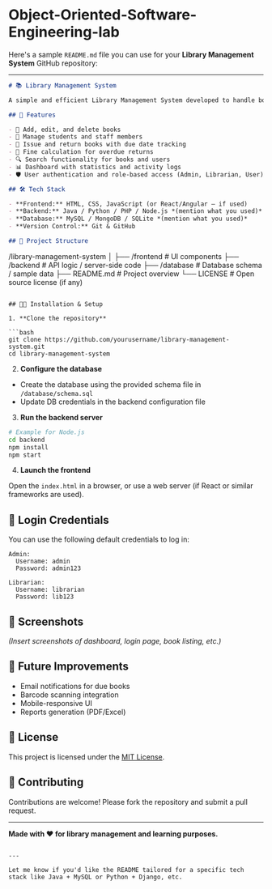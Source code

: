 # Object-Oriented-Software-Engineering-lab
Here's a sample `README.md` file you can use for your **Library Management System** GitHub repository:

---

```markdown
# 📚 Library Management System

A simple and efficient Library Management System developed to handle book records, manage student data, and streamline library transactions such as book issuing and returning. This system is suitable for schools, colleges, and public libraries.

## 🚀 Features

- 📖 Add, edit, and delete books
- 👤 Manage students and staff members
- 🔄 Issue and return books with due date tracking
- 📅 Fine calculation for overdue returns
- 🔍 Search functionality for books and users
- 📊 Dashboard with statistics and activity logs
- 🛡️ User authentication and role-based access (Admin, Librarian, User)

## 🛠️ Tech Stack

- **Frontend:** HTML, CSS, JavaScript (or React/Angular – if used)
- **Backend:** Java / Python / PHP / Node.js *(mention what you used)*
- **Database:** MySQL / MongoDB / SQLite *(mention what you used)*
- **Version Control:** Git & GitHub

## 📂 Project Structure

```

/library-management-system
│
├── /frontend            # UI components
├── /backend             # API logic / server-side code
├── /database            # Database schema / sample data
├── README.md            # Project overview
└── LICENSE              # Open source license (if any)

````

## 🧑‍💻 Installation & Setup

1. **Clone the repository**

```bash
git clone https://github.com/yourusername/library-management-system.git
cd library-management-system
````

2. **Configure the database**

* Create the database using the provided schema file in `/database/schema.sql`
* Update DB credentials in the backend configuration file

3. **Run the backend server**

```bash
# Example for Node.js
cd backend
npm install
npm start
```

4. **Launch the frontend**

Open the `index.html` in a browser, or use a web server (if React or similar frameworks are used).

## 🔐 Login Credentials

You can use the following default credentials to log in:

```
Admin:
  Username: admin
  Password: admin123

Librarian:
  Username: librarian
  Password: lib123
```

## 📸 Screenshots

*(Insert screenshots of dashboard, login page, book listing, etc.)*

## 📌 Future Improvements

* Email notifications for due books
* Barcode scanning integration
* Mobile-responsive UI
* Reports generation (PDF/Excel)

## 📃 License

This project is licensed under the [MIT License](LICENSE).

## 🤝 Contributing

Contributions are welcome! Please fork the repository and submit a pull request.

---

**Made with ❤️ for library management and learning purposes.**

```

---

Let me know if you'd like the README tailored for a specific tech stack like Java + MySQL or Python + Django, etc.
```
